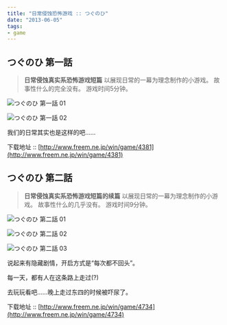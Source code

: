 ```yaml
---
title: "日常侵蚀恐怖游戏 :: つぐのひ"
date: "2013-06-05"
tags:
- game
---
```

## つぐのひ 第一話

> **日常侵蚀真实系恐怖游戏短篇**
> 以展现日常的一幕为理念制作的小游戏。
> 故事性什么的完全没有。
> 游戏时间5分钟。

![つぐのひ 第一話 01](/assets/0002-01.png)

![つぐのひ 第一話 02](/assets/0002-02.png)

我们的日常其实也是这样的吧……

下载地址 :: [http://www.freem.ne.jp/win/game/4381](http://www.freem.ne.jp/win/game/4381)

## つぐのひ 第二話

> **日常侵蚀真实系恐怖游戏短篇的续篇**
> 以展现日常的一幕为理念制作的小游戏。
> 故事性什么的几乎没有。
> 游戏时间9分钟。

![つぐのひ 第二話 01](/assets/0002-03.png)

![つぐのひ 第二話 02](/assets/0002-04.png)

![つぐのひ 第二話 03](/assets/0002-05.png)
 
说起来有隐藏剧情，开启方式是“每次都不回头”。

每一天，都有人在这条路上走过(?)

去玩玩看吧……晚上走过东四的时候被吓尿了。

下载地址 :: [http://www.freem.ne.jp/win/game/4734](http://www.freem.ne.jp/win/game/4734)
